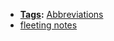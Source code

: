 - **[Tags](<Tags.md>):** [Abbreviations](<Abbreviations.md>)
- [fleeting notes](<fleeting notes.md>)
